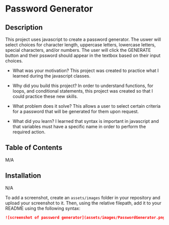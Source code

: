# Password Generator


## Description


This project uses javascript to create a password generator. The uswer will select choices for character length, uppercase letters, lowercase letters, special characters, and/or numbers. The user will click the GENERATE button and their pssword should appear in the textbox based on their input choices. 

- What was your motivation?
This project was created to practice what I learned during the javascript classes. 

- Why did you build this project? In order to understand functions, for loops, and conditional statements, this project was created so that I could practice these new skills. 

- What problem does it solve? This allows a user to select certain criteria for a password that will be generated for them upon request. 

- What did you learn? I learned that syntax is important in javascript and that variables must have a specific name in order to perform the required action. 

## Table of Contents
M/A

## Installation

N/A


To add a screenshot, create an `assets/images` folder in your repository and upload your screenshot to it. Then, using the relative filepath, add it to your README using the following syntax:


   ```md
   ![screenshot of password generator](assets/images/PasswordGenerator.png)
   ```

